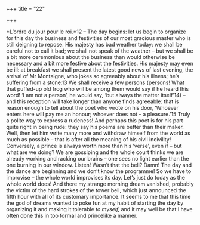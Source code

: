 +++
title = "22"

+++

*L’ordre du jour pour le roi.*12 – The day begins: let us begin to organize for this day the business and festivities of our most gracious master who is still deigning to repose. His majesty has bad weather today: we shall be careful not to call it bad; we shall not speak of the weather – but we shall be a bit more ceremonious about the business than would otherwise be necessary and a bit more festive about the festivities. His majesty may even be ill: at breakfast we shall present the latest good news of last evening, the arrival of Mr Montaigne, who jokes so agreeably about his illness; he’s suffering from a stone.13 We shall receive a few persons \(persons\! What that puffed-up old frog who will be among them would say if he heard this word\! ‘I am not a person’, he would say, ‘but always the matter itself’14\) – and this reception will take longer than anyone finds agreeable: that is reason enough to tell about the poet who wrote on his door, ‘Whoever enters here will pay me an honour; whoever does not – a pleasure.’15 Truly a polite way to express a rudeness\! And perhaps this poet is for his part quite right in being rude: they say his poems are better than their maker. Well, then let him write many more and withdraw himself from the world as much as possible – that is after all the meaning of his civil incivility\! Conversely, a prince is always worth more than his ‘verse’, even if – but what are we doing? We are gossiping and the whole court thinks we are already working and racking our brains – one sees no light earlier than the one burning in our window. Listen\! Wasn’t that the bell? Damn\! The day and the dance are beginning and we don’t know the programme\! So we have to improvise – the whole world improvises its day. Let’s just do today as the whole world does\! And there my strange morning dream vanished, probably the victim of the hard strokes of the tower bell, which just announced the fifth hour with all of its customary importance. It seems to me that this time the god of dreams wanted to poke fun at my habit of starting the day by organizing it and making it tolerable *to myself,* and it may well be that I have often done this in too formal and princelike a manner.



